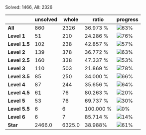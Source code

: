 Solved: 1466, All: 2326

| |unsolved|whole|ratio|progress|
|----|----|----|----|----|
|**All**| 860 | 2326 | 36.973 %| ![63%](https://progress-bar.dev/63?title=All) |
|**Level 1**| 51 | 210 | 24.286 %| ![76%](https://progress-bar.dev/76?title=Level+1++)|
|**Level 1.5**| 102 | 238 | 42.857 %| ![57%](https://progress-bar.dev/57?title=Level+1.5)|
|**Level 2**| 139 | 378 | 36.772 %| ![63%](https://progress-bar.dev/63?title=Level+2++)|
|**Level 2.5**| 160 | 338 | 47.337 %| ![53%](https://progress-bar.dev/53?title=Level+2.5)|
|**Level 3**| 110 | 503 | 21.869 %| ![78%](https://progress-bar.dev/78?title=Level+3++)|
|**Level 3.5**| 85 | 250 | 34.000 %| ![66%](https://progress-bar.dev/66?title=Level+3.5)|
|**Level 4**| 87 | 244 | 35.656 %| ![64%](https://progress-bar.dev/64?title=Level+4++)|
|**Level 4.5**| 61 | 76 | 80.263 %| ![20%](https://progress-bar.dev/20?title=Level+4.5)|
|**Level 5**| 53 | 76 | 69.737 %| ![30%](https://progress-bar.dev/30?title=Level+5++)|
|**Level 5.5**| 6 | 6 | 100.000 %| ![0%](https://progress-bar.dev/0?title=Level+5.5)|
|**Level 6**| 6 | 7 | 85.714 %| ![14%](https://progress-bar.dev/14?title=Level+6++)|
|**Star**|2466.0 | 6325.0 |38.988%| ![61%](https://progress-bar.dev/61?title=Star) |
